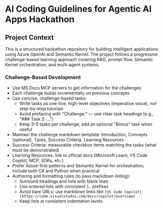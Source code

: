 # AI Coding Guidelines for Agentic AI Apps Hackathon

## Project Context
This is a structured hackathon repository for building intelligent applications using Azure OpenAI and Semantic Kernel. The project follows a progressive challenge-based learning approach covering RAG, prompt flow, Semantic Kernel orchestration, and multi-agent systems.

### Challenge-Based Development
- Use MS Docs MCP servers to get information for the challenges
- Each challenge builds incrementally on previous concepts
- Use concise, challenge-based tasks:
	- Write tasks as one-line, high-level objectives (imperative voice), not step-by-step tutorials
	- Avoid prefacing with "Challenge:" — use clear task headings (e.g., "### Task 2: …")
	- Keep 3–5 tasks per challenge; add an optional "Bonus" task when useful
- Maintain the challenge markdown template: Introduction, Concepts (optional), Tasks, Success Criteria, Learning Resources
- Success Criteria: measurable checkbox items matching the tasks (what must be demonstrated)
- Learning Resources: link to official docs (Microsoft Learn, VS Code Copilot, MCP, SDKs, etc.)
- Prefer Azure-first patterns and Semantic Kernel for orchestration; include both C# and Python when practical
- Authoring and formatting rules (to pass markdown linting):
	- Surround headings and lists with blank lines
	- Use ordered lists with consistent `1.` prefixes
	- Avoid bare URLs; use markdown links like `[VS Code Copilot](https://code.visualstudio.com/docs/copilot/overview)`
	- Keep lists at consistent indentation levels
